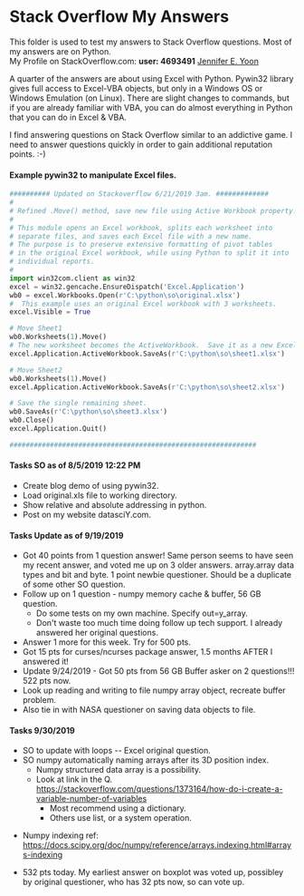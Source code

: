 # Stack Overflow My Answers

This folder is used to test my answers to Stack Overflow questions.  Most of my answers are on Python.  
My Profile on StackOverflow.com: **user: 4693491**  <a href="https://stackoverflow.com/users/4693491/jennifer-e-yoon?tab=profile">Jennifer E. Yoon</a>

A quarter of the answers are about using Excel with Python.  Pywin32 library gives full access to Excel-VBA objects, but only in a Windows OS or Windows Emulation (on Linux).  There are slight changes to commands, but if you are already familiar with VBA, you can do almost everything in Python that you can do in Excel & VBA.  

I find answering questions on Stack Overflow similar to an addictive game.  I need to answer questions quickly in order to gain additional reputation points. :-)

#### Example pywin32 to manipulate Excel files.  

```python
########## Updated on Stackoverflow 6/21/2019 3am. #############  
#
# Refined .Move() method, save new file using Active Workbook property.
#
# This module opens an Excel workbook, splits each worksheet into
# separate files, and saves each Excel file with a new name.  
# The purpose is to preserve extensive formatting of pivot tables 
# in the original Excel workbook, while using Python to split it into
# individual reports.
#
import win32com.client as win32
excel = win32.gencache.EnsureDispatch('Excel.Application')
wb0 = excel.Workbooks.Open(r'C:\python\so\original.xlsx')
#  This example uses an original Excel workbook with 3 worksheets.
excel.Visible = True

# Move Sheet1
wb0.Worksheets(1).Move()
# The new worksheet becomes the ActiveWorkbook.  Save it as a new Excel file.
excel.Application.ActiveWorkbook.SaveAs(r'C:\python\so\sheet1.xlsx')

# Move Sheet2
wb0.Worksheets(1).Move()
excel.Application.ActiveWorkbook.SaveAs(r'C:\python\so\sheet2.xlsx')  

# Save the single remaining sheet.
wb0.SaveAs(r'C:\python\so\sheet3.xlsx')
wb0.Close()
excel.Application.Quit()

#############################################################  
```

#### Tasks SO as of 8/5/2019 12:22 PM  

 * Create blog demo of using pywin32.
 * Load original.xls file to working directory.
 * Show relative and absolute addressing in python.
 * Post on my website datasciY.com.
 
#### Tasks Update as of 9/19/2019   

 * Got 40 points from 1 question answer!  Same person seems to have seen my recent answer, and voted me up on 3 older answers.  array.array data types and bit and byte.  1 point newbie questioner.  Should be a duplicate of some other SO question.  
 * Follow up on 1 question - numpy memory cache & buffer, 56 GB question.  
   - Do some tests on my own machine.  Specify out=y_array.  
   - Don't waste too much time doing follow up tech support.  I already answered her original questions.  
 * Answer 1 more for this week.  Try for 500 pts.
 * Got 15 pts for curses/ncurses package answer, 1.5 months AFTER I answered it!  
 * Update 9/24/2019 - Got 50 pts from 56 GB Buffer asker on 2 questions!!! 522 pts now.  
 * Look up reading and writing to file numpy array object, recreate buffer problem.  
 * Also tie in with NASA questioner on saving data objects to file.  
 
 #### Tasks 9/30/2019  
 
* SO to update with loops -- Excel original question.  
* SO numpy automatically naming arrays after its 3D position index.  
  - Numpy structured data array is a possibility.  
  - Look at link in the Q. https://stackoverflow.com/questions/1373164/how-do-i-create-a-variable-number-of-variables  
    - Most recommend using a dictionary. 
    - Others use list, or a system operation.
 - Numpy indexing ref: 
   https://docs.scipy.org/doc/numpy/reference/arrays.indexing.html#arrays-indexing  

* 532 pts today. My earliest answer on boxplot was voted up, possibley by original questioner, who has 32 pts now, so can vote up.  

